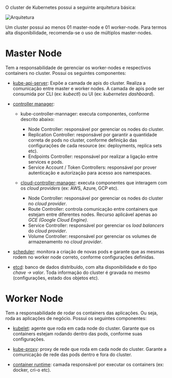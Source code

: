 O cluster de Kubernetes possui a seguinte arquitetura básica:

![Arquitetura](/wandersondias/scenarios/kubernetes-part1/assets/kubernetes-architecture.png)

Um cluster possui ao menos 01 master-node e 01 worker-node. Para termos alta disponibilidade, recomenda-se o uso de múltiplos master-nodes.

# Master Node

Tem a responsabilidade de gerenciar os worker-nodes e respectivos containers no cluster.
Possui os seguintes componentes:

- [kube-api-server](https://kubernetes.io/docs/concepts/overview/components/#kube-apiserver): Expõe a camada de apis do cluster. Realiza a comunicação entre master e worker nodes.
A camada de apis pode ser consumida por CLI (ex: *kubectl*) ou UI (ex: *kubernetes dashboard*).

- [controller manager](https://kubernetes.io/docs/concepts/overview/components/#kube-controller-manager):
  - kube-controller-mannager: executa componentes, conforme descrito abaixo:
    - Node Controller: responsável por gerenciar os nodes do cluster.
    - Replication Controller: responsável por garantir a quantidade correta de pods no cluster, conforme definição das configurações de cada resource (ex: deployments, replica sets etc).
    - Endpoints Controller: responsável por realizar a ligação entre services e pods.
    - Service Account / Token Controllers: responsável por prover autenticação e autorização para acesso aos namespaces.

  - [cloud-controller-manager](https://kubernetes.io/docs/concepts/architecture/cloud-controller/): executa componentes que interagem com os *cloud providers* (ex: AWS, Azure, GCP etc).
    - Node Controller: responsável por gerenciar os nodes do cluster no *cloud provider*.
    - Route Controller: controla comunicação entre containers que estejam entre diferentes nodes. Recurso aplicável apenas ao *GCE (Google Cloud Engine)*.
    - Service Controller: responsável por gerenciar os *load balancers* do *cloud provider*.
    - Volume Controller: responsável por gerenciar os volumes de armazenamento no *cloud provider*.

- [scheduler](https://kubernetes.io/docs/concepts/overview/components/#kube-scheduler): monitora a criação de novas pods e garante que as mesmas rodem no worker node correto, conforme configurações definidas.

- [etcd](https://kubernetes.io/docs/concepts/overview/components/#etcd): banco de dados distribuído, com alta disponibilidade e do tipo *chave -> valor*.
  Toda informação do cluster é gravada no mesmo (configurações, estado dos objetos etc).

# Worker Node

Tem a responsabilidade de rodar os containers das aplicações. Ou seja, roda as aplicações de negócio.
Possui os seguintes componentes:

- [kubelet](https://kubernetes.io/docs/concepts/overview/components/#kubelet): agente que roda em cada node do cluster. Garante que os containers estejam rodando dentro das pods, conforme suas configurações.

- [kube-proxy](https://kubernetes.io/docs/concepts/overview/components/#kube-proxy): proxy de rede que roda em cada node do cluster. Garante a comunicação de rede das pods dentro e fora do cluster.

- [container runtime](https://kubernetes.io/docs/concepts/overview/components/#container-runtime): camada responsável por executar os containers (ex: docker, cri-o etc).
